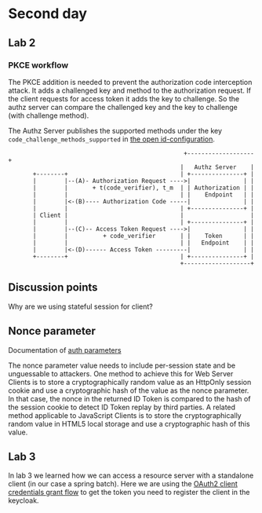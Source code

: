 # Second day
## Lab 2
### PKCE workflow
The PKCE addition is needed to prevent the authorization code interception attack. It adds a challenged key and method
to the authorization request. If the client requests for access token it adds the key to challenge. So the authz server
can compare the challenged key and the key to challenge (with challenge method).

The Authz Server publishes the supported methods under the key `code_challenge_methods_supported`
in [the open id-configuration](http://localhost:8080/auth/realms/workshop/.well-known/openid-configuration).

```
                                                  +-------------------+
                                                 |   Authz Server    |
       +--------+                                | +---------------+ |
       |        |--(A)- Authorization Request ---->|               | |
       |        |       + t(code_verifier), t_m  | | Authorization | |
       |        |                                | |    Endpoint   | |
       |        |<-(B)---- Authorization Code -----|               | |
       |        |                                | +---------------+ |
       | Client |                                |                   |
       |        |                                | +---------------+ |
       |        |--(C)-- Access Token Request ---->|               | |
       |        |          + code_verifier       | |    Token      | |
       |        |                                | |   Endpoint    | |
       |        |<-(D)------ Access Token ---------|               | |
       +--------+                                | +---------------+ |
                                                 +-------------------+
```

## Discussion points
Why are we using stateful session for client?

## Nonce parameter
Documentation of [auth parameters](https://openid.net/specs/openid-connect-core-1_0.html#AuthRequest)

The nonce parameter value needs to include per-session state and be unguessable to attackers. One method to achieve
this for Web Server Clients is to store a cryptographically random value as an HttpOnly session cookie and use a
cryptographic hash of the value as the nonce parameter. In that case, the nonce in the returned ID Token is compared
to the hash of the session cookie to detect ID Token replay by third parties. A related method applicable to JavaScript
Clients is to store the cryptographically random value in HTML5 local storage and use a cryptographic hash of this value.

## Lab 3
In lab 3 we learned how we can access a resource server with a standalone client (in our case a spring batch). Here we
are using the [OAuth2 client credentials grant flow](https://tools.ietf.org/html/rfc6749#section-4.4) to get the token
you need to register the client in the keycloak. 

